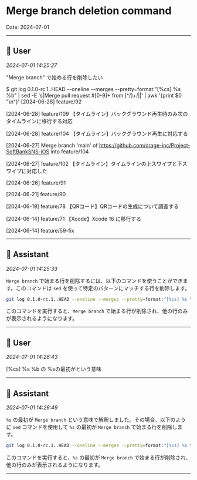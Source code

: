 # Merge branch deletion command

Date: 2024-07-01

---

## 👤 User
*2024-07-01 14:25:27*

"Merge branch" で始める行を削除したい

$ git log 0.1.0-rc.1..HEAD --oneline --merges --pretty=format:"[%cs] %s %b" | sed -E 's|Merge pull request #[0-9]+ from [^/]+/||' | awk '{print $0 "\n"}'
[2024-06-28] feature/92 

[2024-06-28] feature/109 【タイムライン】バックグラウンド再生時のみ次のタイムラインに移行する対応

[2024-06-28] feature/104 【タイムライン】バックグラウンド再生に対応する

[2024-06-27] Merge branch 'main' of https://github.com/crage-inc/Project-SoftBankSNS-iOS into feature/104 

[2024-06-27] feature/102 【タイムライン】タイムラインの上スワイプと下スワイプに対応した

[2024-06-26] feature/91 

[2024-06-21] feature/90 

[2024-06-19] feature/78 【QRコード】QRコードの生成について調査する

[2024-06-14] feature/71 【Xcode】Xcode 16 に移行する

[2024-06-14] feature/59-fix

---

## 🤖 Assistant
*2024-07-01 14:25:33*

`Merge branch` で始まる行を削除するには、以下のコマンドを使うことができます。このコマンドは `sed` を使って特定のパターンにマッチする行を削除します。

```bash
git log 0.1.0-rc.1..HEAD --oneline --merges --pretty=format:"[%cs] %s %b" | sed -E '/^Merge branch/d' | sed -E 's|Merge pull request #[0-9]+ from [^/]+/||' | awk '{print $0 "\n"}'
```

このコマンドを実行すると、`Merge branch` で始まる行が削除され、他の行のみが表示されるようになります。

---

## 👤 User
*2024-07-01 14:26:43*

[%cs] %s %b の %sの最初がという意味

---

## 🤖 Assistant
*2024-07-01 14:26:49*

`%s` の最初が `Merge branch` という意味で解釈しました。その場合、以下のように `sed` コマンドを使用して `%s` の最初が `Merge branch` で始まる行を削除します。

```bash
git log 0.1.0-rc.1..HEAD --oneline --merges --pretty=format:"[%cs] %s %b" | sed -E '/^\[.*\] Merge branch/d' | sed -E 's|Merge pull request #[0-9]+ from [^/]+/||' | awk '{print $0 "\n"}'
```

このコマンドを実行すると、`%s` の最初が `Merge branch` で始まる行が削除され、他の行のみが表示されるようになります。

---
